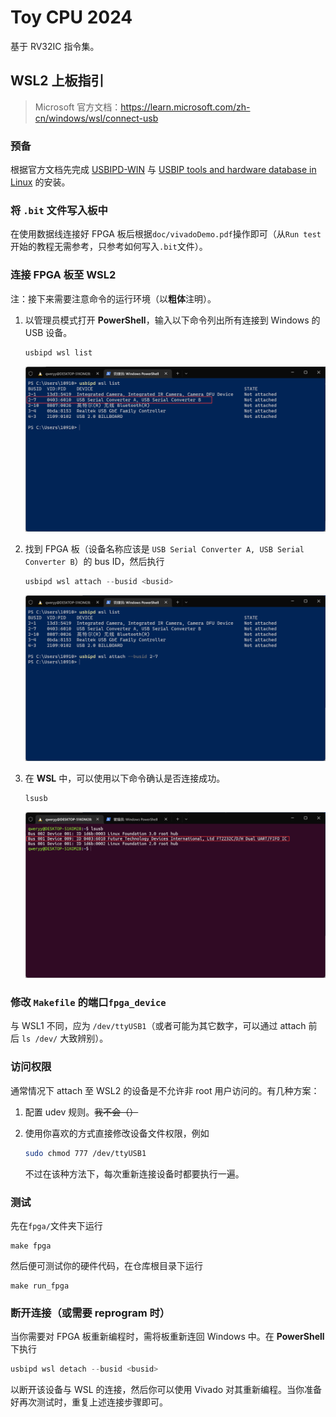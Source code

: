 # Toy CPU 2024

基于 RV32IC 指令集。

## WSL2 上板指引

> Microsoft 官方文档：https://learn.microsoft.com/zh-cn/windows/wsl/connect-usb

### 预备

根据官方文档先完成 [USBIPD-WIN](https://learn.microsoft.com/en-us/windows/wsl/connect-usb#install-the-usbipd-win-project) 与 [USBIP tools and hardware database in Linux](https://learn.microsoft.com/en-us/windows/wsl/connect-usb#install-the-usbipd-win-project) 的安装。

### 将 `.bit` 文件写入板中

在使用数据线连接好 FPGA 板后根据`doc/vivadoDemo.pdf`操作即可（从`Run test`开始的教程无需参考，只参考如何写入`.bit`文件）。

### 连接 FPGA 板至 WSL2

注：接下来需要注意命令的运行环境（以**粗体**注明）。

1. 以管理员模式打开 **PowerShell**，输入以下命令列出所有连接到 Windows 的 USB 设备。

    ```powershell
    usbipd wsl list
    ```

    ![img1](attach/fig1.png)

2. 找到 FPGA 板（设备名称应该是 `USB Serial Converter A, USB Serial Converter B`）的 bus ID，然后执行

    ```powershell
    usbipd wsl attach --busid <busid>
    ```

    ![img2](attach/fig2.png)

3. 在 **WSL** 中，可以使用以下命令确认是否连接成功。

    ```bash
    lsusb
    ```

    ![img3](attach/fig3.png)

### 修改 `Makefile` 的端口`fpga_device`

与 WSL1 不同，应为 `/dev/ttyUSB1`（或者可能为其它数字，可以通过 attach 前后 `ls /dev/` 大致辨别）。

### 访问权限

通常情况下 attach 至 WSL2 的设备是不允许非 root 用户访问的。有几种方案：

1. 配置 udev 规则。~~我不会（）~~
2. 使用你喜欢的方式直接修改设备文件权限，例如

    ```bash
    sudo chmod 777 /dev/ttyUSB1
    ```
    
    不过在该种方法下，每次重新连接设备时都要执行一遍。

### 测试
先在`fpga/`文件夹下运行
```shell
make fpga
```
然后便可测试你的硬件代码，在仓库根目录下运行
```shell
make run_fpga
```

### 断开连接（或需要 reprogram 时）

当你需要对 FPGA 板重新编程时，需将板重新连回 Windows 中。在 **PowerShell** 下执行

```powershell
usbipd wsl detach --busid <busid>
```

以断开该设备与 WSL 的连接，然后你可以使用 Vivado 对其重新编程。当你准备好再次测试时，重复上述连接步骤即可。
